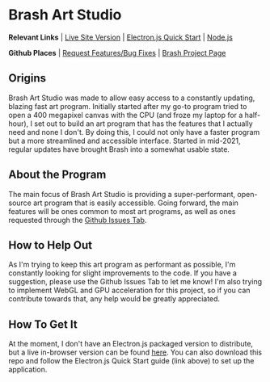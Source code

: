 <h1>Brash Art Studio</h1>

<p><strong>Relevant Links</strong> | <a href="https://brash.netlify.app" target="_blank">Live Site Version</a> | <a href="https://www.electronjs.org/" target="_blank">Electron.js Quick Start</a> | <a href="https://nodejs.org/en/">Node.js</a></p>
<p><strong>Github Places</strong> | <a href="https://github.com/Gravity10/BrashArtStudio/issues" target="_blank">Request Features/Bug Fixes</a> | <a href="https://github.com/Gravity10/BrashArtStudio/projects/1" target="_blank">Brash Project Page</a></p>

<h2>Origins</h2>
<p>Brash Art Studio was made to allow easy access to a constantly updating, blazing fast art program. Initially started after my go-to program tried to open a 400 megapixel canvas with the CPU (and froze my laptop for a half-hour), I set out to build an art program that has the features that I actually need and none I don't. By doing this, I could not only have a faster program but a more streamlined and accessible interface. Started in mid-2021, regular updates have brought Brash into a somewhat usable state.</p>

<h2>About the Program</h2>
<p>The main focus of Brash Art Studio is providing a super-performant, open-source art program that is easily accessible. Going forward, the main features will be ones common to most art programs, as well as ones requested through the <a href="https://github.com/Gravity10/BrashArtStudio/issues">Github Issues Tab</a>.</p>

<h2>How to Help Out</h2>
<p>As I'm trying to keep this art program as performant as possible, I'm constantly looking for slight improvements to the code. If you have a suggestion, please use the Github Issues Tab to let me know! I'm also trying to implement WebGL and GPU acceleration for this project, so if you can contribute towards that, any help would be greatly appreciated.</p>

<h2>How To Get It</h2>
<p>At the moment, I don't have an Electron.js packaged version to distribute, but a live in-browser version can be found <a href="https://https://brash.netlify.app">here</a>. You can also download this repo and follow the Electron.js Quick Start guide (link above) to set up the application.</p>
